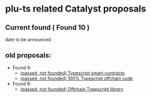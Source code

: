 # plu-ts related Catalyst proposals

## Current found ( Found 10 )

date to be announced

## old proposals:

- Found 9:
  - [(passed, not founded) Typescript smart-contracts](https://cardano.ideascale.com/c/idea/414103)
  - [(passed, not founded) 100% Typescript offchain code](https://cardano.ideascale.com/c/idea/414144)
- Found 8:
  - [(passed, not founded) Offchain Typescript library](https://cardano.ideascale.com/c/idea/396949)